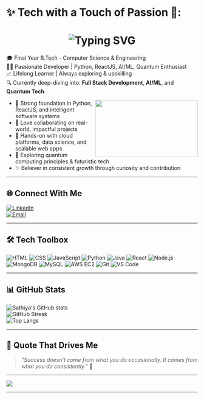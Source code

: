 # ✨ Tech with a Touch of Passion 💙:

<h1 align="center">
  <img src="https://readme-typing-svg.demolab.com?font=Fira+Code&size=25&pause=1000&center=true&vCenter=true&color=FF69B4&width=435&lines=Hi+there%2C+I'm+Sathiya+%F0%9F%92%8C;Developer+%7C+Quantum+Explorer" alt="Typing SVG" />
</h1>

🎓 Final Year B.Tech - Computer Science & Engineering  
👩‍💻 Passionate Developer | Python, ReactJS, AI/ML, Quantum Enthusiast  
📈 Lifelong Learner | Always exploring & upskilling  
🔍 Currently deep-diving into: **Full Stack Development**, **AI/ML**, and **Quantum Tech**

<img align="right" width="270" height="150" src="https://media.giphy.com/media/L8K62iTDkzGX6/giphy.gif">

- 🌟 Strong foundation in Python, ReactJS, and intelligent software systems  
- 🤝 Love collaborating on real-world, impactful projects  
- 💼 Hands-on with cloud platforms, data science, and scalable web apps  
- 🧠 Exploring quantum computing principles & futuristic tech  
- ✨ Believer in consistent growth through curiosity and contribution  

---

## 🌐 Connect With Me

[![LinkedIn](https://img.shields.io/badge/LinkedIn-Connect-blue?logo=linkedin&logoColor=white)](https://www.linkedin.com/in/sathiyasri-u/)  
[![Email](https://img.shields.io/badge/Gmail-sathiyasri0027@gmail.com-red?logo=gmail&logoColor=white)](mailto:sathiyasri0027@gmail.com)

---

## 🛠️ Tech Toolbox

![HTML](https://img.shields.io/badge/HTML-e44d26?style=for-the-badge&logo=html5&logoColor=white)
![CSS](https://img.shields.io/badge/CSS-264de4?style=for-the-badge&logo=css3&logoColor=white)
![JavaScript](https://img.shields.io/badge/JavaScript-FFD700?style=for-the-badge&logo=javascript&logoColor=black)
![Python](https://img.shields.io/badge/Python-306998?style=for-the-badge&logo=python&logoColor=white)
![Java](https://img.shields.io/badge/Java-orange?style=for-the-badge&logo=java&logoColor=white)
![React](https://img.shields.io/badge/React-20232a?style=for-the-badge&logo=react&logoColor=61dafb)
![Node.js](https://img.shields.io/badge/Node.js-339933?style=for-the-badge&logo=nodedotjs&logoColor=white)
![MongoDB](https://img.shields.io/badge/MongoDB-4DB33D?style=for-the-badge&logo=mongodb&logoColor=white)
![MySQL](https://img.shields.io/badge/MySQL-00758F?style=for-the-badge&logo=mysql&logoColor=white)
![AWS EC2](https://img.shields.io/badge/AWS%20EC2-orange?style=for-the-badge&logo=amazonaws&logoColor=white)
![Git](https://img.shields.io/badge/Git-F05033?style=for-the-badge&logo=git&logoColor=white)
![VS Code](https://img.shields.io/badge/VS%20Code-007ACC?style=for-the-badge&logo=visualstudiocode&logoColor=white)

---

## 📊 GitHub Stats

![Sathiya's GitHub stats](https://github-readme-stats.vercel.app/api?username=Sathiyasri27&show_icons=true&theme=tokyonight&hide_border=true)  
![GitHub Streak](https://github-readme-streak-stats.herokuapp.com?user=Sathiyasri27&theme=tokyonight&hide_border=true)  
![Top Langs](https://github-readme-stats.vercel.app/api/top-langs/?username=Sathiyasri27&layout=compact&theme=tokyonight)

---

## 💬 Quote That Drives Me

> *"Success doesn't come from what you do occasionally. It comes from what you do consistently."* 🌟

---

[![](https://visitcount.itsvg.in/api?id=Sathiyasri27&icon=5&color=6)](https://visitcount.itsvg.in)

---






